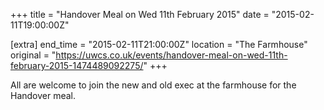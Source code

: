 +++
title = "Handover Meal on Wed 11th February 2015"
date = "2015-02-11T19:00:00Z"

[extra]
end_time = "2015-02-11T21:00:00Z"
location = "The Farmhouse"
original = "https://uwcs.co.uk/events/handover-meal-on-wed-11th-february-2015-1474489092275/"
+++

All are welcome to join the new and old exec at the farmhouse for the Handover meal.

